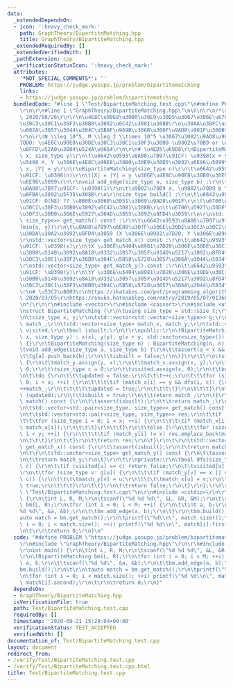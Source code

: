 ```yaml
---
data:
  _extendedDependsOn:
  - icon: ':heavy_check_mark:'
    path: GraphTheory/BipartiteMatching.hpp
    title: GraphTheory/BipartiteMatching.hpp
  _extendedRequiredBy: []
  _extendedVerifiedWith: []
  _pathExtension: cpp
  _verificationStatusIcon: ':heavy_check_mark:'
  attributes:
    '*NOT_SPECIAL_COMMENTS*': ''
    PROBLEM: https://judge.yosupo.jp/problem/bipartitematching
    links:
    - https://judge.yosupo.jp/problem/bipartitematching
  bundledCode: "#line 1 \"Test/BipartiteMatching.test.cpp\"\n#define PROBLEM \"https://judge.yosupo.jp/problem/bipartitematching\"\
    \r\n\r\n#line 1 \"GraphTheory/BipartiteMatching.hpp\"\n\n\n\r\n/*\r\nlast-updated:\
    \ 2020/08/26\r\n\r\n\u4E8C\u90E8\u30B0\u30E9\u30D5\u3067\u306E\u6700\u5927\u30DE\
    \u30C3\u30C1\u30F3\u30B0\u3092\u6C42\u3081\u308B\r\n\u30AA\u30FC\u30C0\u30FC\u304C\
    \u602A\u3057\u3044\u304C\u5B9F\u969B\u306B\u306F\u9AD8\u901F\u306B\u52D5\u304F\
    \r\n\r\nN \\leq 10^5, M \\leq 2 \\times 10^5 \u3067\u3082\u9AD8\u901F\r\n\r\n\
    TODO: \u4E8C\u90E8\u30DE\u30C3\u30C1\u30F3\u30B0 \u9802\u70B9 or \u8FBA \u306E\
    \u8FFD\u52A0\u3084\u524A\u9664\r\n\r\n# \u4ED5\u69D8\r\nBipartiteMatching(size_type\
    \ x, size_type y)\r\n\t\u6642\u9593\u8A08\u7B97\u91CF: \u0398(x + y)\r\n\t\u96C6\
    \u5408 X, Y \u306E\u4E8C\u90E8\u30B0\u30E9\u30D5\u3092\u6E96\u5099\r\n\t|X| =\
    \ x, |Y| = y\r\n\r\nBipartiteMatching(size_type n)\r\n\t\u6642\u9593\u8A08\u7B97\
    \u91CF: \u0398(n)\r\n\t|X| = |Y| = y \u306E\u4E8C\u90E8\u30B0\u30E9\u30D5\u3092\
    \u6E96\u5099\r\n\r\nvoid add_edge(size_type a, size_type b) :\r\n\t\u6642\u9593\
    \u8A08\u7B97\u91CF: \u0398(1)\r\n\t\u9802\u70B9 a, \u9802\u70B9 b \u9593\u306B\
    \u8FBA\u3092\u5F35\u308B\r\n\r\nsize_type build() :\r\n\t\u6642\u9593\u8A08\u7B97\
    \u91CF: O(NE) ?? \u8B0E\u3060\u3051\u3069\u9AD8\u901F\r\n\t\u6700\u5927\u30DE\u30C3\
    \u30C1\u30F3\u30B0\u3092\u6C42\u3081\u308B\r\n\t\u6700\u5927\u30DE\u30C3\u30C1\
    \u30F3\u30B0\u306E\u5927\u304D\u3055\u3092\u8FD4\u3059\r\n\r\nstd::vector<std::pair<size_type,\
    \ size_type>> get_match() const :\r\n\t\u6642\u9593\u8A08\u7B97\u91CF: \u0398\
    (min{x, y})\r\n\t\u8A08\u7B97\u6E08\u307F\u306E\u30DE\u30C3\u30C1\u30F3\u30B0\u306E\
    \u30DA\u30A2\u3092\u8FD4\u3059 (X \u306E\u8981\u7D20, Y \u306E\u8981\u7D20)\r\n\
    \r\nstd::vector<size_type> get_match_x() const :\r\n\t\u6642\u9593\u8A08\u7B97\
    \u91CF: \u0398(x)\r\n\tX \u306E\u5404\u8981\u7D20\u306E\u30DE\u30C3\u30C1\u30F3\
    \u30B0\u5148\u3092\u8A18\u9332\u3057\u305F\u914D\u5217\u3092\u8FD4\u3059(\u30DE\
    \u30C3\u30C1\u30F3\u30B0\u304C\u5B58\u5728\u3057\u306A\u3044\u5834\u5408 y)\r\n\
    \r\nstd::vector<size_type> get_match_y() const :\r\n\t\u6642\u9593\u8A08\u7B97\
    \u91CF: \u0398(y)\r\n\tY \u306E\u5404\u8981\u7D20\u306E\u30DE\u30C3\u30C1\u30F3\
    \u30B0\u5148\u3092\u8A18\u9332\u3057\u305F\u914D\u5217\u3092\u8FD4\u3059(\u30DE\
    \u30C3\u30C1\u30F3\u30B0\u304C\u5B58\u5728\u3057\u306A\u3044\u5834\u5408 x)\r\n\
    \r\n# \u53C2\u8003\r\nhttps://ikatakos.com/pot/programming_algorithm/graph_theory/bipartite_matching,\
    \ 2020/03/05\r\nhttps://snuke.hatenablog.com/entry/2019/05/07/013609, 2020/08/26\r\
    \n*/\r\n\r\n#include <vector>\r\n#include <cassert>\r\n#include <utility>\r\n\r\
    \nstruct BipartiteMatching {\r\n\tusing size_type = std::size_t;\r\n\t\r\nprivate:\r\
    \n\tsize_type x, y;\r\n\tstd::vector<std::vector<size_type>> g;\r\n\tsize_type\
    \ match_;\r\n\tstd::vector<size_type> match_x, match_y;\r\n\tstd::vector<size_type>\
    \ visited;\r\n\tbool isbuilt;\r\n\t\r\npublic:\r\n\tBipartiteMatching(size_type\
    \ x, size_type y) : x(x), y(y), g(x + y, std::vector<size_type>()), isbuilt(false)\
    \ {}\r\n\tBipartiteMatching(size_type n) : BipartiteMatching(n, n) {}\r\n\t\r\n\
    \tvoid add_edge(size_type a, size_type b) {\r\n\t\tassert(a < x && b < y);\r\n\
    \t\tg[a].push_back(b);\r\n\t\tisbuilt = false;\r\n\t}\r\n\t\r\n\tsize_type build()\
    \ {\r\n\t\tmatch_y.assign(y, x);\r\n\t\tmatch_x.assign(x, y);\r\n\t\tmatch_ =\
    \ 0;\r\n\t\tsize_type c = 0;\r\n\t\tvisited.assign(x, 0);\r\n\t\tbool updated;\r\
    \n\t\tdo {\r\n\t\t\tupdated = false;\r\n\t\t\t++c;\r\n\t\t\tfor (size_type i =\
    \ 0; i < x; ++i) {\r\n\t\t\t\tif (match_x[i] == y && dfs(i, c)) {\r\n\t\t\t\t\t\
    ++match_;\r\n\t\t\t\t\tupdated = true;\r\n\t\t\t\t}\r\n\t\t\t}\r\n\t\t} while\
    \ (updated);\r\n\t\tisbuilt = true;\r\n\t\treturn match_;\r\n\t}\r\n\t\r\n\tsize_type\
    \ match() const {\r\n\t\tassert(isbuilt);\r\n\t\treturn match_;\r\n\t}\r\n\t\r\
    \n\tstd::vector<std::pair<size_type, size_type>> get_match() const {\r\n\t\tassert(isbuilt);\r\
    \n\t\tstd::vector<std::pair<size_type, size_type>> res;\r\n\t\tif (x < y) {\r\n\
    \t\t\tfor (size_type i = 0; i < x; ++i) {\r\n\t\t\t\tif (match_x[i] != y) res.emplace_back(i,\
    \ match_x[i]);\r\n\t\t\t}\r\n\t\t}\r\n\t\telse {\r\n\t\t\tfor (size_type i = 0;\
    \ i < y; ++i) {\r\n\t\t\t\tif (match_y[i] != x) res.emplace_back(match_y[i], i);\r\
    \n\t\t\t}\r\n\t\t}\r\n\t\treturn res;\r\n\t}\r\n\t\r\n\tstd::vector<size_type>\
    \ get_match_x() const {\r\n\t\tassert(isbuilt);\r\n\t\treturn match_x;\r\n\t}\r\
    \n\t\r\n\tstd::vector<size_type> get_match_y() const {\r\n\t\tassert(isbuilt);\r\
    \n\t\treturn match_y;\r\n\t}\r\n\t\r\nprivate:\r\n\tbool dfs(size_type u, size_type\
    \ c) {\r\n\t\tif (visited[u] == c) return false;\r\n\t\tvisited[u] = c;\r\n\t\t\
    \r\n\t\tfor (size_type v: g[u]) {\r\n\t\t\tif (match_y[v] == x || dfs(match_y[v],\
    \ c)) {\r\n\t\t\t\tmatch_y[v] = u;\r\n\t\t\t\tmatch_x[u] = v;\r\n\t\t\t\treturn\
    \ true;\r\n\t\t\t}\r\n\t\t}\r\n\t\treturn false;\r\n\t}\r\n};\r\n\r\n\n#line 4\
    \ \"Test/BipartiteMatching.test.cpp\"\n\r\n#include <cstdio>\r\n\r\nint main()\
    \ {\r\n\tint L, R, M;\r\n\tscanf(\"%d %d %d\", &L, &R, &M);\r\n\t\r\n\tBipartiteMatching\
    \ bm(L, R);\r\n\tfor (int i = 0; i < M; ++i) {\r\n\t\tint a, b;\r\n\t\tscanf(\"\
    %d %d\", &a, &b);\r\n\t\tbm.add_edge(a, b);\r\n\t}\r\n\tbm.build();\r\n\t\r\n\t\
    auto match = bm.get_match();\r\n\tprintf(\"%d\\n\", match.size());\r\n\tfor (int\
    \ i = 0; i < match.size(); ++i) printf(\"%d %d\\n\", match[i].first, match[i].second);\r\
    \n\t\r\n\treturn 0;\r\n}\n"
  code: "#define PROBLEM \"https://judge.yosupo.jp/problem/bipartitematching\"\r\n\
    \r\n#include \"GraphTheory/BipartiteMatching.hpp\"\r\n\r\n#include <cstdio>\r\n\
    \r\nint main() {\r\n\tint L, R, M;\r\n\tscanf(\"%d %d %d\", &L, &R, &M);\r\n\t\
    \r\n\tBipartiteMatching bm(L, R);\r\n\tfor (int i = 0; i < M; ++i) {\r\n\t\tint\
    \ a, b;\r\n\t\tscanf(\"%d %d\", &a, &b);\r\n\t\tbm.add_edge(a, b);\r\n\t}\r\n\t\
    bm.build();\r\n\t\r\n\tauto match = bm.get_match();\r\n\tprintf(\"%d\\n\", match.size());\r\
    \n\tfor (int i = 0; i < match.size(); ++i) printf(\"%d %d\\n\", match[i].first,\
    \ match[i].second);\r\n\t\r\n\treturn 0;\r\n}"
  dependsOn:
  - GraphTheory/BipartiteMatching.hpp
  isVerificationFile: true
  path: Test/BipartiteMatching.test.cpp
  requiredBy: []
  timestamp: '2020-09-21 15:29:04+09:00'
  verificationStatus: TEST_ACCEPTED
  verifiedWith: []
documentation_of: Test/BipartiteMatching.test.cpp
layout: document
redirect_from:
- /verify/Test/BipartiteMatching.test.cpp
- /verify/Test/BipartiteMatching.test.cpp.html
title: Test/BipartiteMatching.test.cpp
---
```

